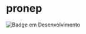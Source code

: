 # pronep
![Badge em Desenvolvimento](http://img.shields.io/static/v1?label=STATUS&amp;message=DESENVOLVIMENTO&amp;color=red&amp;style=for-the-badge)
